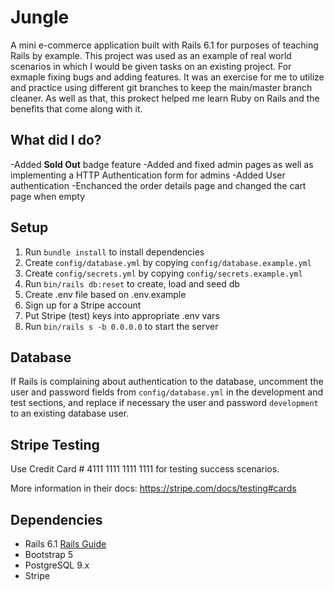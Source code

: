 # Jungle

A mini e-commerce application built with Rails 6.1 for purposes of teaching Rails by example.
This project was used as an example of real world scenarios in which I would be given tasks on an existing project. For exmaple fixing bugs and adding features.
It was an exercise for me to utilize and practice using different git branches to keep the main/master branch cleaner.
As well as that, this prokect helped me learn Ruby on Rails and the benefits that come along with it.

## What did I do?

-Added **Sold Out** badge feature
-Added and fixed admin pages as well as implementing a HTTP Authentication form for admins
-Added User authentication
-Enchanced the order details page and changed the cart page when empty

## Setup

1. Run `bundle install` to install dependencies
2. Create `config/database.yml` by copying `config/database.example.yml`
3. Create `config/secrets.yml` by copying `config/secrets.example.yml`
4. Run `bin/rails db:reset` to create, load and seed db
5. Create .env file based on .env.example
6. Sign up for a Stripe account
7. Put Stripe (test) keys into appropriate .env vars
8. Run `bin/rails s -b 0.0.0.0` to start the server

## Database

If Rails is complaining about authentication to the database, uncomment the user and password fields from `config/database.yml` in the development and test sections, and replace if necessary the user and password `development` to an existing database user.

## Stripe Testing

Use Credit Card # 4111 1111 1111 1111 for testing success scenarios.

More information in their docs: <https://stripe.com/docs/testing#cards>

## Dependencies

- Rails 6.1 [Rails Guide](http://guides.rubyonrails.org/v6.1/)
- Bootstrap 5
- PostgreSQL 9.x
- Stripe
